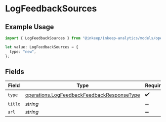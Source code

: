 # LogFeedbackSources

## Example Usage

```typescript
import { LogFeedbackSources } from "@inkeep/inkeep-analytics/models/operations";

let value: LogFeedbackSources = {
  type: "new",
};
```

## Fields

| Field                                                                                                    | Type                                                                                                     | Required                                                                                                 | Description                                                                                              |
| -------------------------------------------------------------------------------------------------------- | -------------------------------------------------------------------------------------------------------- | -------------------------------------------------------------------------------------------------------- | -------------------------------------------------------------------------------------------------------- |
| `type`                                                                                                   | [operations.LogFeedbackFeedbackResponseType](../../models/operations/logfeedbackfeedbackresponsetype.md) | :heavy_check_mark:                                                                                       | N/A                                                                                                      |
| `title`                                                                                                  | *string*                                                                                                 | :heavy_minus_sign:                                                                                       | N/A                                                                                                      |
| `url`                                                                                                    | *string*                                                                                                 | :heavy_minus_sign:                                                                                       | N/A                                                                                                      |